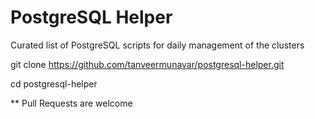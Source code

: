 # PostgreSQL Helper

Curated list of PostgreSQL scripts for daily management of the clusters

git clone https://github.com/tanveermunavar/postgresql-helper.git 

cd postgresql-helper

** Pull Requests are welcome 

